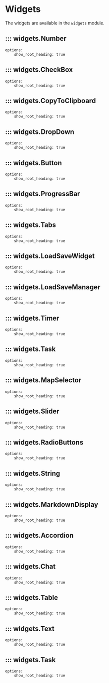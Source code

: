 # Widgets

The widgets are available in the `widgets` module.

## ::: widgets.Number
    options:
        show_root_heading: true

## ::: widgets.CheckBox
    options:
        show_root_heading: true

## ::: widgets.CopyToClipboard
    options:
        show_root_heading: true

## ::: widgets.DropDown
    options:
        show_root_heading: true

## ::: widgets.Button
    options:
        show_root_heading: true

## ::: widgets.ProgressBar
    options:
        show_root_heading: true

## ::: widgets.Tabs
    options:
        show_root_heading: true

## ::: widgets.LoadSaveWidget
    options:
        show_root_heading: true

## ::: widgets.LoadSaveManager
    options:
        show_root_heading: true

## ::: widgets.Timer
    options:
        show_root_heading: true

## ::: widgets.Task
    options:
        show_root_heading: true

## ::: widgets.MapSelector
    options:
        show_root_heading: true

## ::: widgets.Slider
    options:
        show_root_heading: true

## ::: widgets.RadioButtons
    options:
        show_root_heading: true

## ::: widgets.String
    options:
        show_root_heading: true

## ::: widgets.MarkdownDisplay
    options:
        show_root_heading: true

## ::: widgets.Accordion
    options:
        show_root_heading: true

## ::: widgets.Chat
    options:
        show_root_heading: true

## ::: widgets.Table
    options:
        show_root_heading: true

## ::: widgets.Text
    options:
        show_root_heading: true

## ::: widgets.Task
    options:
        show_root_heading: true
